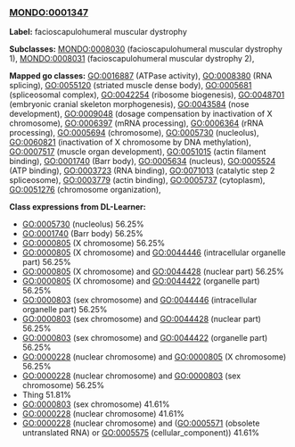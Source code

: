 
### [MONDO:0001347](http://purl.obolibrary.org/obo/MONDO_0001347)
**Label:** facioscapulohumeral muscular dystrophy

**Subclasses:** [MONDO:0008030](http://purl.obolibrary.org/obo/MONDO_0008030) (facioscapulohumeral muscular dystrophy 1), [MONDO:0008031](http://purl.obolibrary.org/obo/MONDO_0008031) (facioscapulohumeral muscular dystrophy 2), 

**Mapped go classes:** [GO:0016887](http://purl.obolibrary.org/obo/GO_0016887) (ATPase activity), [GO:0008380](http://purl.obolibrary.org/obo/GO_0008380) (RNA splicing), [GO:0055120](http://purl.obolibrary.org/obo/GO_0055120) (striated muscle dense body), [GO:0005681](http://purl.obolibrary.org/obo/GO_0005681) (spliceosomal complex), [GO:0042254](http://purl.obolibrary.org/obo/GO_0042254) (ribosome biogenesis), [GO:0048701](http://purl.obolibrary.org/obo/GO_0048701) (embryonic cranial skeleton morphogenesis), [GO:0043584](http://purl.obolibrary.org/obo/GO_0043584) (nose development), [GO:0009048](http://purl.obolibrary.org/obo/GO_0009048) (dosage compensation by inactivation of X chromosome), [GO:0006397](http://purl.obolibrary.org/obo/GO_0006397) (mRNA processing), [GO:0006364](http://purl.obolibrary.org/obo/GO_0006364) (rRNA processing), [GO:0005694](http://purl.obolibrary.org/obo/GO_0005694) (chromosome), [GO:0005730](http://purl.obolibrary.org/obo/GO_0005730) (nucleolus), [GO:0060821](http://purl.obolibrary.org/obo/GO_0060821) (inactivation of X chromosome by DNA methylation), [GO:0007517](http://purl.obolibrary.org/obo/GO_0007517) (muscle organ development), [GO:0051015](http://purl.obolibrary.org/obo/GO_0051015) (actin filament binding), [GO:0001740](http://purl.obolibrary.org/obo/GO_0001740) (Barr body), [GO:0005634](http://purl.obolibrary.org/obo/GO_0005634) (nucleus), [GO:0005524](http://purl.obolibrary.org/obo/GO_0005524) (ATP binding), [GO:0003723](http://purl.obolibrary.org/obo/GO_0003723) (RNA binding), [GO:0071013](http://purl.obolibrary.org/obo/GO_0071013) (catalytic step 2 spliceosome), [GO:0003779](http://purl.obolibrary.org/obo/GO_0003779) (actin binding), [GO:0005737](http://purl.obolibrary.org/obo/GO_0005737) (cytoplasm), [GO:0051276](http://purl.obolibrary.org/obo/GO_0051276) (chromosome organization), 

**Class expressions from DL-Learner:**

- [GO:0005730](http://purl.obolibrary.org/obo/GO_0005730) (nucleolus) 56.25%
- [GO:0001740](http://purl.obolibrary.org/obo/GO_0001740) (Barr body) 56.25%
- [GO:0000805](http://purl.obolibrary.org/obo/GO_0000805) (X chromosome) 56.25%
- [GO:0000805](http://purl.obolibrary.org/obo/GO_0000805) (X chromosome) and [GO:0044446](http://purl.obolibrary.org/obo/GO_0044446) (intracellular organelle part) 56.25%
- [GO:0000805](http://purl.obolibrary.org/obo/GO_0000805) (X chromosome) and [GO:0044428](http://purl.obolibrary.org/obo/GO_0044428) (nuclear part) 56.25%
- [GO:0000805](http://purl.obolibrary.org/obo/GO_0000805) (X chromosome) and [GO:0044422](http://purl.obolibrary.org/obo/GO_0044422) (organelle part) 56.25%
- [GO:0000803](http://purl.obolibrary.org/obo/GO_0000803) (sex chromosome) and [GO:0044446](http://purl.obolibrary.org/obo/GO_0044446) (intracellular organelle part) 56.25%
- [GO:0000803](http://purl.obolibrary.org/obo/GO_0000803) (sex chromosome) and [GO:0044428](http://purl.obolibrary.org/obo/GO_0044428) (nuclear part) 56.25%
- [GO:0000803](http://purl.obolibrary.org/obo/GO_0000803) (sex chromosome) and [GO:0044422](http://purl.obolibrary.org/obo/GO_0044422) (organelle part) 56.25%
- [GO:0000228](http://purl.obolibrary.org/obo/GO_0000228) (nuclear chromosome) and [GO:0000805](http://purl.obolibrary.org/obo/GO_0000805) (X chromosome) 56.25%
- [GO:0000228](http://purl.obolibrary.org/obo/GO_0000228) (nuclear chromosome) and [GO:0000803](http://purl.obolibrary.org/obo/GO_0000803) (sex chromosome) 56.25%
- Thing 51.81%
- [GO:0000803](http://purl.obolibrary.org/obo/GO_0000803) (sex chromosome) 41.61%
- [GO:0000228](http://purl.obolibrary.org/obo/GO_0000228) (nuclear chromosome) 41.61%
- [GO:0000228](http://purl.obolibrary.org/obo/GO_0000228) (nuclear chromosome) and ([GO:0005571](http://purl.obolibrary.org/obo/GO_0005571) (obsolete untranslated RNA) or [GO:0005575](http://purl.obolibrary.org/obo/GO_0005575) (cellular_component)) 41.61%


